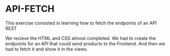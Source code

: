 # API-FETCH
This exercise consisted in learning how to fetch the endpoints of an API REST

We recieve the HTML and CSS almost completed. We had to create the endpoints for an API that could send products to the Frontend. And then we had to fetch it and show it in the views.

